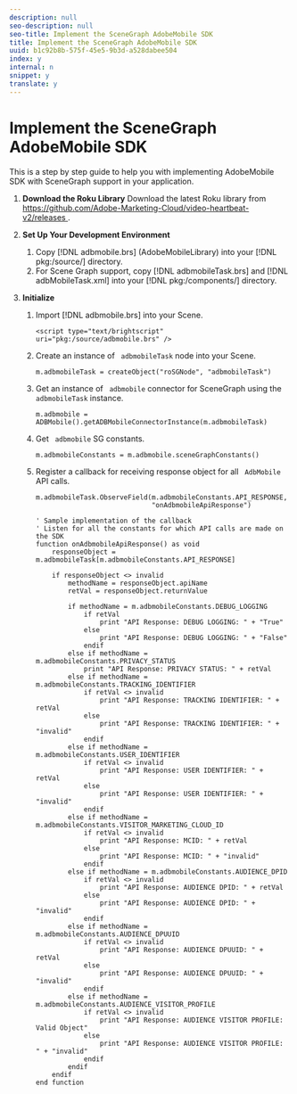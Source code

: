 ```yaml
---
description: null
seo-description: null
seo-title: Implement the SceneGraph AdobeMobile SDK
title: Implement the SceneGraph AdobeMobile SDK
uuid: b1c92b8b-575f-45e5-9b3d-a528dabee504
index: y
internal: n
snippet: y
translate: y
---
```


# Implement the SceneGraph AdobeMobile SDK

This is a step by step guide to help you with implementing AdobeMobile SDK with SceneGraph support in your application.

1. **Download the Roku Library**
   Download the latest Roku library from [ https://github.com/Adobe-Marketing-Cloud/video-heartbeat-v2/releases ](https://github.com/Adobe-Marketing-Cloud/video-heartbeat-v2/releases).

1. **Set Up Your Development Environment**

   1. Copy [!DNL  adbmobile.brs] (AdobeMobileLibrary) into your [!DNL  pkg:/source/] directory.
   1. For Scene Graph support, copy [!DNL  adbmobileTask.brs] and [!DNL  adbMobileTask.xml] into your [!DNL  pkg:/components/] directory.
1. **Initialize**
   1. Import [!DNL  adbmobile.brs] into your Scene.
   
      ```
      <script type="text/brightscript" uri="pkg:/source/adbmobile.brs" />
      ```

   
   1. Create an instance of ` adbmobileTask` node into your Scene.
   
      ```
      m.adbmobileTask = createObject("roSGNode", "adbmobileTask")
      ```
   
   1. Get an instance of ` adbmobile` connector for SceneGraph using the ` adbmobileTask` instance.
   
      ```
      m.adbmobile = ADBMobile().getADBMobileConnectorInstance(m.adbmobileTask)
      ```
   
   1. Get ` adbmobile` SG constants.
   
      ```
      m.adbmobileConstants = m.adbmobile.sceneGraphConstants()
      ```
   
   1. Register a callback for receiving response object for all ` AdbMobile` API calls.
   
      ```
      m.adbmobileTask.ObserveField(m.adbmobileConstants.API_RESPONSE,  
                                   "onAdbmobileApiResponse") 
         
      ' Sample implementation of the callback 
      ' Listen for all the constants for which API calls are made on the SDK 
      function onAdbmobileApiResponse() as void 
          responseObject = m.adbmobileTask[m.adbmobileConstants.API_RESPONSE] 
        
          if responseObject <> invalid 
              methodName = responseObject.apiName 
              retVal = responseObject.returnValue 
       
              if methodName = m.adbmobileConstants.DEBUG_LOGGING 
                  if retVal 
                      print "API Response: DEBUG LOGGING: " + "True" 
                  else 
                      print "API Response: DEBUG LOGGING: " + "False" 
                  endif 
              else if methodName = m.adbmobileConstants.PRIVACY_STATUS 
                  print "API Response: PRIVACY STATUS: " + retVal 
              else if methodName = m.adbmobileConstants.TRACKING_IDENTIFIER 
                  if retVal <> invalid 
                      print "API Response: TRACKING IDENTIFIER: " + retVal 
                  else 
                      print "API Response: TRACKING IDENTIFIER: " + "invalid" 
                  endif 
              else if methodName = m.adbmobileConstants.USER_IDENTIFIER 
                  if retVal <> invalid 
                      print "API Response: USER IDENTIFIER: " + retVal 
                  else 
                      print "API Response: USER IDENTIFIER: " + "invalid" 
                  endif 
              else if methodName = m.adbmobileConstants.VISITOR_MARKETING_CLOUD_ID 
                  if retVal <> invalid 
                      print "API Response: MCID: " + retVal 
                  else 
                      print "API Response: MCID: " + "invalid" 
                  endif 
              else if methodName = m.adbmobileConstants.AUDIENCE_DPID 
                  if retVal <> invalid 
                      print "API Response: AUDIENCE DPID: " + retVal 
                  else 
                      print "API Response: AUDIENCE DPID: " + "invalid" 
                  endif 
              else if methodName = m.adbmobileConstants.AUDIENCE_DPUUID 
                  if retVal <> invalid 
                      print "API Response: AUDIENCE DPUUID: " + retVal 
                  else 
                      print "API Response: AUDIENCE DPUUID: " + "invalid" 
                  endif 
              else if methodName = m.adbmobileConstants.AUDIENCE_VISITOR_PROFILE 
                  if retVal <> invalid 
                      print "API Response: AUDIENCE VISITOR PROFILE: Valid Object" 
                  else 
                      print "API Response: AUDIENCE VISITOR PROFILE: " + "invalid" 
                  endif 
              endif 
          endif 
      end function 
      
      ```
   
